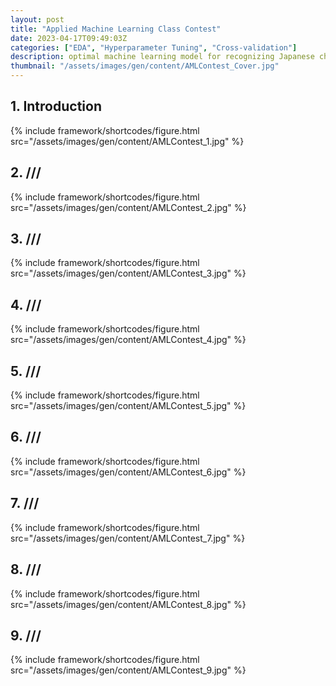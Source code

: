 ```yaml
---
layout: post
title: "Applied Machine Learning Class Contest"
date: 2023-04-17T09:49:03Z
categories: ["EDA", "Hyperparameter Tuning", "Cross-validation"]
description: optimal machine learning model for recognizing Japanese characters.
thumbnail: "/assets/images/gen/content/AMLContest_Cover.jpg"
---
```

## 1. Introduction
{% include framework/shortcodes/figure.html src="/assets/images/gen/content/AMLContest_1.jpg" %}

## 2. ///
{% include framework/shortcodes/figure.html src="/assets/images/gen/content/AMLContest_2.jpg" %}

## 3. ///
{% include framework/shortcodes/figure.html src="/assets/images/gen/content/AMLContest_3.jpg" %}

## 4. ///
{% include framework/shortcodes/figure.html src="/assets/images/gen/content/AMLContest_4.jpg" %}

## 5. ///
{% include framework/shortcodes/figure.html src="/assets/images/gen/content/AMLContest_5.jpg" %}

## 6. ///
{% include framework/shortcodes/figure.html src="/assets/images/gen/content/AMLContest_6.jpg" %}

## 7. ///
{% include framework/shortcodes/figure.html src="/assets/images/gen/content/AMLContest_7.jpg" %}

## 8. ///
{% include framework/shortcodes/figure.html src="/assets/images/gen/content/AMLContest_8.jpg" %}

## 9. ///
{% include framework/shortcodes/figure.html src="/assets/images/gen/content/AMLContest_9.jpg" %}
